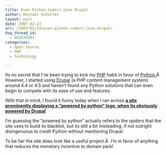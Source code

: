 ```yaml
---
title: Even Python Coders Love Drupal
author: Michael Schurter
layout: post
date: 2007-02-23
url: /2007/02/23/even-python-coders-love-drupal/
dsq_thread_id:
  - 463870393
categories:
  - Open Source
  - PHP
  - Technology

---
```

Its no secret that I&#8217;ve been trying to kick my [PHP][1] habit in favor of [Python.][2]Â  However, I started using [Drupal][3] (a PHP content management system) around 4.4 or 4.5 and haven&#8217;t found any Python solutions that can even begin to compete with its ease of use and features.

With that in mind, I found it funny today when I ran across <a href="http://www.enterpriseblacklist.org/" style="font-weight: bold">a site prominently displaying a &#8220;powered by python&#8221; logo, when its obviously powered by Drupal</a>.

I&#8217;m guessing the &#8220;powered by python&#8221; actually refers to the spiders that the site uses to build its blacklist, but its still a bit misleading, if not outright disingenuous to credit Python without mentioning Drupal.

To be fair the site does look like a useful project.Â  I&#8217;m in favor of anything that reduces the monetary incentive to domain park!

 [1]: http://php.net
 [2]: http://python.org/
 [3]: http://drupal.org/